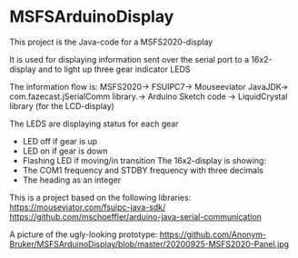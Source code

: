 # MSFSArduinoDisplay

This project is the Java-code for a MSFS2020-display

It is used for displaying information sent over the serial port to a 16x2-display and to light up three gear indicator LEDS

The information flow is:
MSFS2020->
  FSUIPC7->
    Mouseeviator JavaJDK->
      com.fazecast.jSerialComm library.->
        Arduino Sketch code ->
          LiquidCrystal library (for the LCD-display)

The LEDS are displaying status for each gear
  - LED off if gear is up
  - LED on if gear is down
  - Flashing LED if moving/in transition
The 16x2-display is showing:
  - The COM1 frequency and STDBY frequency with three decimals 
  - The heading as an integer

This is a project based on the following libraries:
https://mouseviator.com/fsuipc-java-sdk/
https://github.com/mschoeffler/arduino-java-serial-communication

A picture of the ugly-looking prototype:
https://github.com/Anonym-Bruker/MSFSArduinoDisplay/blob/master/20200925-MSFS2020-Panel.jpg
